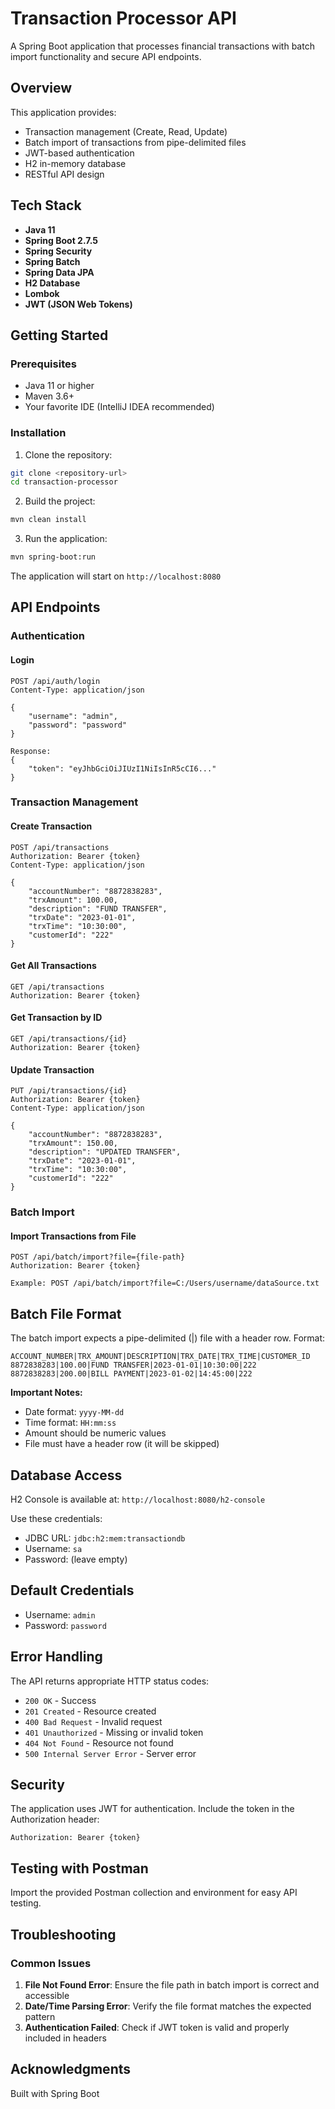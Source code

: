 # Transaction Processor API

A Spring Boot application that processes financial transactions with batch import functionality and secure API endpoints.

## Overview

This application provides:
- Transaction management (Create, Read, Update)
- Batch import of transactions from pipe-delimited files
- JWT-based authentication
- H2 in-memory database
- RESTful API design

## Tech Stack

- **Java 11**
- **Spring Boot 2.7.5**
- **Spring Security**
- **Spring Batch**
- **Spring Data JPA**
- **H2 Database**
- **Lombok**
- **JWT (JSON Web Tokens)**

## Getting Started

### Prerequisites

- Java 11 or higher
- Maven 3.6+
- Your favorite IDE (IntelliJ IDEA recommended)

### Installation

1. Clone the repository:
```bash
git clone <repository-url>
cd transaction-processor
```

2. Build the project:
```bash
mvn clean install
```

3. Run the application:
```bash
mvn spring-boot:run
```

The application will start on `http://localhost:8080`

## API Endpoints

### Authentication

#### Login
```
POST /api/auth/login
Content-Type: application/json

{
    "username": "admin",
    "password": "password"
}

Response:
{
    "token": "eyJhbGciOiJIUzI1NiIsInR5cCI6..."
}
```

### Transaction Management

#### Create Transaction
```
POST /api/transactions
Authorization: Bearer {token}
Content-Type: application/json

{
    "accountNumber": "8872838283",
    "trxAmount": 100.00,
    "description": "FUND TRANSFER",
    "trxDate": "2023-01-01",
    "trxTime": "10:30:00",
    "customerId": "222"
}
```

#### Get All Transactions
```
GET /api/transactions
Authorization: Bearer {token}
```

#### Get Transaction by ID
```
GET /api/transactions/{id}
Authorization: Bearer {token}
```

#### Update Transaction
```
PUT /api/transactions/{id}
Authorization: Bearer {token}
Content-Type: application/json

{
    "accountNumber": "8872838283",
    "trxAmount": 150.00,
    "description": "UPDATED TRANSFER",
    "trxDate": "2023-01-01",
    "trxTime": "10:30:00",
    "customerId": "222"
}
```

### Batch Import

#### Import Transactions from File
```
POST /api/batch/import?file={file-path}
Authorization: Bearer {token}

Example: POST /api/batch/import?file=C:/Users/username/dataSource.txt
```

## Batch File Format

The batch import expects a pipe-delimited (|) file with a header row. Format:

```
ACCOUNT_NUMBER|TRX_AMOUNT|DESCRIPTION|TRX_DATE|TRX_TIME|CUSTOMER_ID
8872838283|100.00|FUND TRANSFER|2023-01-01|10:30:00|222
8872838283|200.00|BILL PAYMENT|2023-01-02|14:45:00|222
```

**Important Notes:**
- Date format: `yyyy-MM-dd`
- Time format: `HH:mm:ss`
- Amount should be numeric values
- File must have a header row (it will be skipped)

## Database Access

H2 Console is available at: `http://localhost:8080/h2-console`

Use these credentials:
- JDBC URL: `jdbc:h2:mem:transactiondb`
- Username: `sa`
- Password: (leave empty)

## Default Credentials

- Username: `admin`
- Password: `password`

## Error Handling

The API returns appropriate HTTP status codes:
- `200 OK` - Success
- `201 Created` - Resource created
- `400 Bad Request` - Invalid request
- `401 Unauthorized` - Missing or invalid token
- `404 Not Found` - Resource not found
- `500 Internal Server Error` - Server error

## Security

The application uses JWT for authentication. Include the token in the Authorization header:
```
Authorization: Bearer {token}
```

## Testing with Postman

Import the provided Postman collection and environment for easy API testing.

## Troubleshooting

### Common Issues

1. **File Not Found Error**: Ensure the file path in batch import is correct and accessible
2. **Date/Time Parsing Error**: Verify the file format matches the expected pattern
3. **Authentication Failed**: Check if JWT token is valid and properly included in headers

## Acknowledgments

Built with Spring Boot